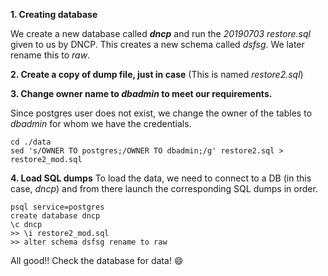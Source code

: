 **1. Creating database**

We create a new database called **_dncp_** and run the _20190703 restore.sql_ given to us by DNCP. This creates a new schema called _dsfsg_. We later rename this to _raw_.

**2. Create a copy of dump file, just in case** (This is named _restore2.sql_)

**3. Change owner name to _dbadmin_ to meet our requirements.**

Since postgres user does not exist, we change the owner of the tables to _dbadmin_ for whom we have the credentials.

```
cd ./data
sed 's/OWNER TO postgres;/OWNER TO dbadmin;/g' restore2.sql > restore2_mod.sql
```

**4. Load SQL dumps**
To load the data, we need to connect to a DB (in this case, _dncp_) and from there launch the corresponding SQL dumps in order.

```
psql service=postgres
create database dncp
\c dncp
>> \i restore2_mod.sql
>> alter schema dsfsg rename to raw
```

All good!! Check the database for data! :smile:

